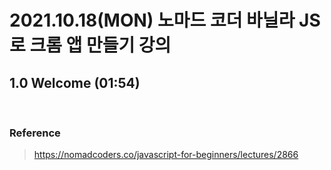 # 2021.10.18(MON) 노마드 코더 바닐라 JS로 크롬 앱 만들기 강의

## 1.0 Welcome (01:54)

<br>

### Reference
> https://nomadcoders.co/javascript-for-beginners/lectures/2866